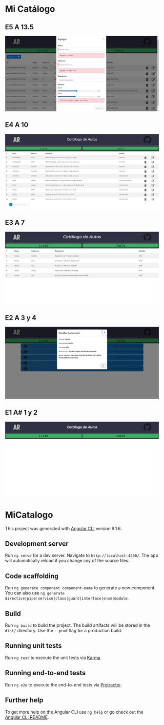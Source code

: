 # Mi Catálogo

## E5 A 13.5

![](hist/E5%20A13.png)

## E4 A 10

![](hist/E4%20A10.png)

## E3 A 7

![](hist/E3%20A7.png)

## E2 A 3 y 4

![](hist/E2%20A3%20y%204.png)

## E1 A# 1 y 2

![](hist/E1%20A%231%20y%202.png)

# MiCatalogo

This project was generated with [Angular CLI](https://github.com/angular/angular-cli) version 9.1.6.

## Development server

Run `ng serve` for a dev server. Navigate to `http://localhost:4200/`. The app will automatically reload if you change any of the source files.

## Code scaffolding

Run `ng generate component component-name` to generate a new component. You can also use `ng generate directive|pipe|service|class|guard|interface|enum|module`.

## Build

Run `ng build` to build the project. The build artifacts will be stored in the `dist/` directory. Use the `--prod` flag for a production build.

## Running unit tests

Run `ng test` to execute the unit tests via [Karma](https://karma-runner.github.io).

## Running end-to-end tests

Run `ng e2e` to execute the end-to-end tests via [Protractor](http://www.protractortest.org/).

## Further help

To get more help on the Angular CLI use `ng help` or go check out the [Angular CLI README](https://github.com/angular/angular-cli/blob/master/README.md).
